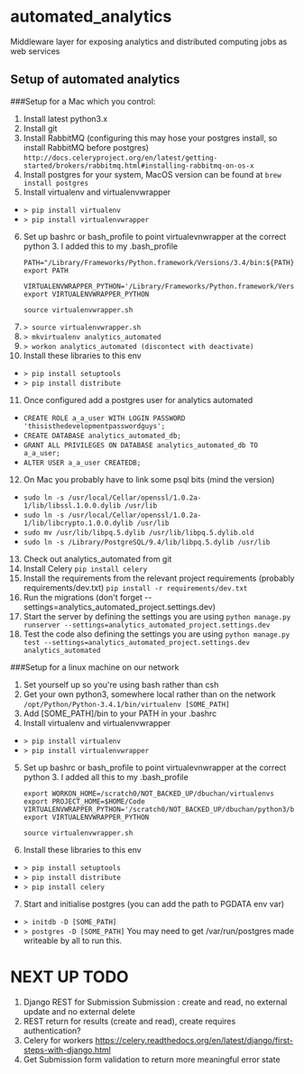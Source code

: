 # automated_analytics
Middleware layer for exposing analytics and distributed computing jobs as web services

## Setup of automated analytics

###Setup for a Mac which you control:

1. Install latest python3.x
2. Install git
3. Install RabbitMQ (configuring this may hose your postgres install, so
  install RabbitMQ before postgres)
 `http://docs.celeryproject.org/en/latest/getting-started/brokers/rabbitmq.html#installing-rabbitmq-on-os-x`
4. Install postgres for your system, MacOS version can be found at
 `brew install postgres`
5. Install virtualenv and virtualenvwrapper
 * `> pip install virtualenv`
 * `> pip install virtualenvwrapper`
6. Set up bashrc or bash_profile to point virtualevnwrapper at the correct
python 3. I added this to my .bash_profile
    ```
    PATH="/Library/Frameworks/Python.framework/Versions/3.4/bin:${PATH}"
    export PATH

    VIRTUALENVWRAPPER_PYTHON='/Library/Frameworks/Python.framework/Versions/3.4/bin/python3'
    export VIRTUALENVWRAPPER_PYTHON

    source virtualenvwrapper.sh
    ```
7. `> source virtualenvwrapper.sh`
8. `> mkvirtualenv analytics_automated`
9. `> workon analytics_automated (discontect with deactivate)`
10. Install these libraries to this env
 * `> pip install setuptools`
 * `> pip install distribute`
11. Once configured add a postgres user for analytics automated
 * `CREATE ROLE a_a_user WITH LOGIN PASSWORD 'thisisthedevelopmentpasswordguys';`
 * `CREATE DATABASE analytics_automated_db;`
 * `GRANT ALL PRIVILEGES ON DATABASE analytics_automated_db TO a_a_user;`
 * `ALTER USER a_a_user CREATEDB;`
12. On Mac you probably have to link some psql bits (mind the version)
 * `sudo ln -s /usr/local/Cellar/openssl/1.0.2a-1/lib/libssl.1.0.0.dylib /usr/lib`
 * `sudo ln -s /usr/local/Cellar/openssl/1.0.2a-1/lib/libcrypto.1.0.0.dylib /usr/lib`
 * `sudo mv /usr/lib/libpq.5.dylib /usr/lib/libpq.5.dylib.old `
 * `sudo ln -s /Library/PostgreSQL/9.4/lib/libpq.5.dylib /usr/lib`
13. Check out analytics_automated from git
14. Install Celery
`pip install celery`
15. Install the requirements from the relevant project requirements (probably requirements/dev.txt)
`pip install -r requirements/dev.txt`
16. Run the migrations (don't forget --settings=analytics_automated_project.settings.dev)
17. Start the server by defining the settings you are using
`python manage.py runserver --settings=analytics_automated_project.settings.dev`
18. Test the code also defining the settings you are using
`python manage.py test --settings=analytics_automated_project.settings.dev analytics_automated`

###Setup for a linux machine on our network
1. Set yourself up so you're using bash rather than csh
2. Get your own python3, somewhere local rather than on the network
`/opt/Python/Python-3.4.1/bin/virtualenv [SOME_PATH]`
3. Add [SOME_PATH]/bin to your PATH in your .bashrc
4. Install virtualenv and virtualenvwrapper
 * `> pip install virtualenv`
 * `> pip install virtualenvwrapper`
5. Set up bashrc or bash_profile to point virtualevnwrapper at the correct
 python 3. I added all this to my .bash_profile
   ```
   export WORKON_HOME=/scratch0/NOT_BACKED_UP/dbuchan/virtualenvs
   export PROJECT_HOME=$HOME/Code
   VIRTUALENVWRAPPER_PYTHON='/scratch0/NOT_BACKED_UP/dbuchan/python3/bin/python3'
   export VIRTUALENVWRAPPER_PYTHON

   source virtualenvwrapper.sh

   ```
6. Install these libraries to this env
  * `> pip install setuptools`
  * `> pip install distribute`
  * `> pip install celery`
7. Start and initialise postgres (you can add the path to PGDATA env var)
  * `> initdb -D [SOME_PATH]`
  * `> postgres -D [SOME_PATH]`
You may need to get /var/run/postgres made writeable by all to run this.

NEXT UP TODO
============
1. Django REST for Submission
  Submission : create and read, no external update and no external delete
2. REST return for results (create and read), create requires authentication?
3. Celery for workers https://celery.readthedocs.org/en/latest/django/first-steps-with-django.html
4. Get Submission form validation to return more meaningful error state
